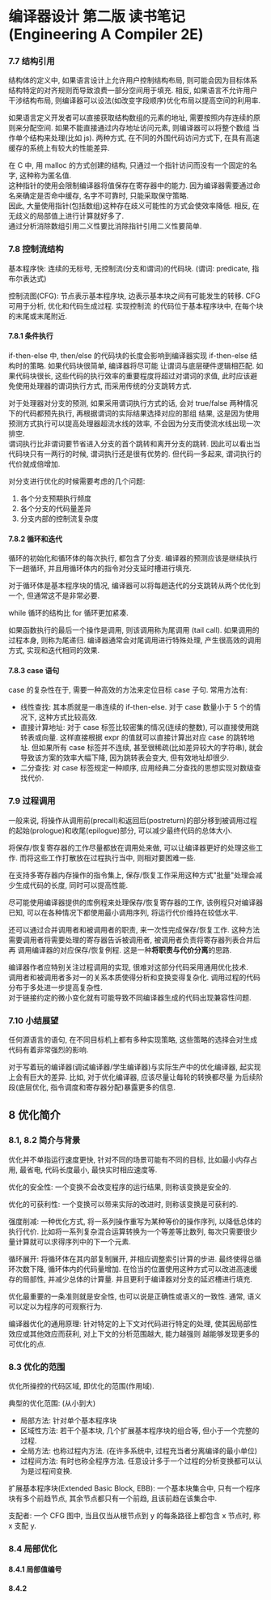 编译器设计 第二版 读书笔记 (Engineering A Compiler 2E)
====================

### 7.7 结构引用

结构体的定义中, 如果语言设计上允许用户控制结构布局, 则可能会因为目标体系结构特定的对齐规则而导致浪费一部分空间用于填充. 
相反, 如果语言不允许用户干涉结构布局, 则编译器可以设法(如改变字段顺序)优化布局以提高空间的利用率.
 
如果语言定义开发者可以直接获取结构数组的元素的地址, 需要按照内存连续的原则来分配空间. 如果不能直接通过内存地址访问元素, 则编译器可以将整个数组
当作单个结构来处理(比如 js). 两种方式, 在不同的外围代码访问方式下, 在具有高速缓存的系统上有较大的性能差异.

在 C 中, 用 malloc 的方式创建的结构, 只通过一个指针访问而没有一个固定的名字, 这种称为匿名值.   
这种指针的使用会限制编译器将值保存在寄存器中的能力. 因为编译器需要通过命名来确定是否命中缓存, 名字不可靠时, 只能采取保守策略.   
因此, 大量使用指针(包括数组)这种存在歧义可能性的方式会使效率降低. 相反, 在无歧义的局部值上进行计算就好多了.    
通过分析消除数组引用二义性要比消除指针引用二义性要简单.

### 7.8 控制流结构

基本程序快: 连续的无标号, 无控制流(分支和谓词)的代码块.  (谓词: predicate, 指布尔表达式)

控制流图(CFG): 节点表示基本程序块, 边表示基本块之间有可能发生的转移. CFG 可用于分析, 优化和代码生成过程. 实现控制流
的代码位于基本程序块中, 在每个块的末尾或末尾附近.

#### 7.8.1 条件执行

if-then-else 中, then/else 的代码块的长度会影响到编译器实现 if-then-else 结构时的策略. 如果代码块很简单, 编译器将尽可能
让谓词与底层硬件逻辑相匹配. 如果代码块很长, 这些代码的执行效率的重要程度将超过对谓词的求值, 此时应该避免使用处理器的谓词执行方式,
而采用传统的分支跳转方式.

对于处理器对分支的预测, 如果采用谓词执行方式的话, 会对 true/false 两种情况下的代码都预先执行, 再根据谓词的实际结果选择对应的那组
结果, 这是因为使用预测方式执行可以提高处理器超流水线的效率, 不会因为分支而使流水线出现一次排空.     
谓词执行比非谓词要节省进入分支的首个跳转和离开分支的跳转. 因此可以看出当代码块只有一两行的时候, 谓词执行还是很有优势的. 但代码一多起来,
谓词执行的代价就成倍增加.

对分支进行优化的时候需要考虑的几个问题: 

1. 各个分支预期执行频度
2. 各个分支的代码量差异
3. 分支内部的控制流复杂度

#### 7.8.2 循环和迭代

循环的初始化和循环体的每次执行, 都包含了分支. 编译器的预测应该是继续执行下一趟循环, 并且用循环体内的指令对分支延时槽进行填充.

对于循环体是基本程序块的情况, 编译器可以将每趟迭代的分支跳转从两个优化到一个, 但通常这不是非常必要.

while 循环的结构比 for 循环更加紧凑.

如果函数执行的最后一个操作是调用, 则该调用称为尾调用 (tail call). 如果调用的过程本身, 则称为尾递归. 
编译器通常会对尾调用进行特殊处理, 产生很高效的调用方式, 实现和迭代相同的效果.

#### 7.8.3 case 语句

case 的复杂性在于, 需要一种高效的方法来定位目标 case 子句. 常用方法有:

* 线性查找: 其本质就是一串连续的 if-then-else. 对于 case 数量小于 5 个的情况下, 这种方式比较高效.
* 直接计算地址: 对于 case 标签比较密集的情况(连续的整数), 可以直接使用跳转表或向量. 这样直接根据 expr 的值就可以直接计算出对应 case 的跳转地址.
 但如果所有 case 标签并不连续, 甚至很稀疏(比如差异较大的字符串), 就会导致该方案的效率大幅下降, 因为跳转表会变大, 但有效地址却很少.
* 二分查找: 对 case 标签规定一种顺序, 应用经典二分查找的思想实现对数级查找代价.

### 7.9 过程调用

一般来说, 将操作从调用前(precall)和返回后(postreturn)的部分移到被调用过程的起始(prologue)和收尾(epilogue)部分, 可以减少最终代码的总体大小.

将保存/恢复寄存器的工作尽量都放在调用处来做, 可以让编译器更好的处理这些工作. 而将这些工作打散放在过程执行当中, 则相对要困难一些.

在支持多寄存器内存操作的指令集上, 保存/恢复工作采用这种方式"批量"处理会减少生成代码的长度, 同时可以提高性能.

尽可能使用编译器提供的库例程来处理保存/恢复寄存器的工作, 该例程只对编译器已知, 可以在各种情况下都使用最小调用序列, 将运行代价维持在较低水平.

还可以通过合并调用者和被调用者的职责, 来一次性完成保存/恢复工作. 这种方法需要调用者将需要处理的寄存器告诉被调用者, 被调用者负责将寄存器列表合并后再
调用编译器的对应保存/恢复例程. 这是一种**将职责与代价分离**的思路.

编译器作者应特别关注过程调用的实现, 很难对这部分代码采用通用优化技术.    
调用者和被调用者多对一的关系本质使得分析和变换变得复杂化. 调用过程的代码分布于多处进一步提高复杂性.    
对于链接约定的微小变化就有可能导致不同编译器生成的代码出现兼容性问题. 

### 7.10 小结展望

任何源语言的语句, 在不同目标机上都有多种实现策略, 这些策略的选择会对生成代码有着非常强烈的影响.

对于写着玩的编译器(调试编译器/学生编译器)与实际生产中的优化编译器, 起实现上会有巨大的差异. 比如, 对于优化编译器, 应该尽量让每轮的转换都尽量
为后续阶段(底层优化, 指令调度和寄存器分配)暴露更多的信息.


## 8 优化简介

### 8.1, 8.2 简介与背景

优化并不单指运行速度更快, 针对不同的场景可能有不同的目标, 比如最小内存占用, 最省电, 代码长度最小, 最快实时相应速度等.

优化的安全性: 一个变换不会改变程序的运行结果, 则称该变换是安全的.

优化的可获利性: 一个变换可以带来实际的改进时, 则称该变换是可获利的.

强度削减: 一种优化方式, 将一系列操作重写为某种等价的操作序列, 以降低总体的执行代价. 
   比如将一系列复杂混合运算转换为一个等差等比数列, 每次只需要很少量计算就可以求得序列中的下一个元素.

循环展开: 将循环体在其内部复制展开, 并相应调整索引计算的步进. 最终使得总循环次数下降, 循环体内的代码量增加. 
   在恰当的位置使用这种方式可以改进高速缓存的局部性, 并减少总体的计算量. 并且更利于编译器对分支的延迟槽进行填充.

优化最重要的一条准则就是安全性, 也可以说是正确性或语义的一致性. 通常, 语义可以定以为程序的可观察行为.

编译器优化的通用原理: 针对特定的上下文对代码进行特定的处理, 使其因局部性效应或其他效应而获利, 对上下文的分析范围越大, 能力越强则
越能够发现更多的可优化的点.

### 8.3 优化的范围

优化所操控的代码区域, 即优化的范围(作用域).

典型的优化范围: (从小到大) 

* 局部方法: 针对单个基本程序块
* 区域性方法: 若干个基本块, 几个扩展基本程序块的组合等, 但小于一个完整的过程.
* 全局方法: 也称过程内方法. (在许多系统中, 过程充当者分离编译的最小单位) 
* 过程间方法: 有时也称全程序方法. 任意设计多于一个过程的分析变换都可以认为是过程间变换.

扩展基本程序块(Extended Basic Block, EBB): 一个基本块集合中, 只有一个程序块有多个前趋节点, 其余节点都只有一个前趋, 且该前趋在该集合中.

支配者: 一个 CFG 图中, 当且仅当从根节点到 y 的每条路径上都包含 x 节点时, 称 x 支配 y.


### 8.4 局部优化


#### 8.4.1 局部值编号

#### 8.4.2 

